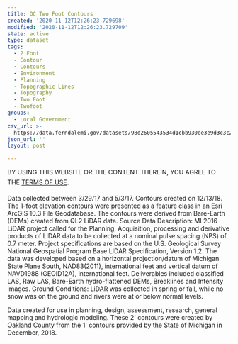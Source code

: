 ```yaml
---
title: OC Two Foot Contours
created: '2020-11-12T12:26:23.729698'
modified: '2020-11-12T12:26:23.729709'
state: active
type: dataset
tags:
  - 2 Foot
  - Contour
  - Contours
  - Environment
  - Planning
  - Topographic Lines
  - Topography
  - Two Foot
  - Twofoot
groups:
  - Local Government
csv_url: >-
  https://data.ferndalemi.gov/datasets/98d2605543534d1cbb930ee3e9d3c3c2_1.csv?outSR=%7B%22latestWkid%22%3A3857%2C%22wkid%22%3A102100%7D
json_url: ''
layout: post

---
```

<div>BY USING THIS WEBSITE OR THE CONTENT THEREIN, YOU AGREE TO THE <u><a href='https://www.oakgov.com/open-data-terms'>TERMS OF USE</a></u><span style='font-family: &quot;Avenir Next W01&quot;, &quot;Avenir Next W00&quot;, &quot;Avenir Next&quot;, Avenir, &quot;Helvetica Neue&quot;, Helvetica, Arial, sans-serif; font-size: 17px;'>. </span><br /></div><div><br /></div>Data collected between 3/29/17 and 5/3/17. Contours created on 12/13/18. The 1-foot elevation contours were presented as a feature class in an Esri ArcGIS 10.3 File Geodatabase. The contours were derived from Bare-Earth (DEMs) created from QL2 LiDAR data. Source Data Description: MI 2016 LiDAR project called for the Planning, Acquisition, processing and derivative products of LIDAR data to be collected at a nominal pulse spacing (NPS) of 0.7 meter. Project specifications are based on the U.S. Geological Survey National Geospatial Program Base LIDAR Specification, Version 1.2. The data was developed based on a horizontal projection/datum of Michigan State Plane South, NAD83(2011), international feet and vertical datum of NAVD1988 (GEOID12A), international feet. Deliverables included classified LAS, Raw LAS, Bare-Earth hydro-flattened DEMs, Breaklines and Intensity images. Ground Conditions: LiDAR was collected in spring or fall, while no snow was on the ground and rivers were at or below normal levels.

Data created for use in planning, design, assessment, research, general mapping and hydrologic modeling. These 2' contours were created by Oakland County from the 1' contours provided by the State of Michigan in December, 2018.
